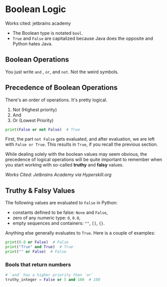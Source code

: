 # Boolean Logic
Works cited: jetbrains academy

* The Boolean type is notated `bool`.
* `True` and `False` are capitalized because Java does the opposite and Python hates Java.

## Boolean Operations

You just write `and` , `or`, and `not`. Not the weird symbols.

## Precedence of Boolean Operations

There's an order of operations. It's pretty logical.

1. Not (Highest priority)
2. And
3. Or (Lowest Priority)

```python
print(False or not False)  # True
```

First, the part `not False` gets evaluated, and after evaluation, we are left with `False or True`. This results in `True`, if you recall the previous section.

While dealing solely with the boolean values may seem obvious, the precedence of logical operations will be quite important to remember when you start working with so-called **truthy** and **falsy** values.

_Works Cited: Jetbrains Academy via Hyperskill.org_

## Truthy & Falsy Values

The following values are evaluated to `False` in Python:

* constants defined to be false: `None` and `False`,
* zero of any numeric type: `0`, `0.0`,
* empty sequences and containers: `""`, `[]`, `{}`.

Anything else generally evaluates to `True`. Here is a couple of examples:

```python
print(0.0 or False)  # False
print("True" and True)  # True
print("" or False)  # False
```

### Bools that return numbers

```python
# `and` has a higher priority than `or`
truthy_integer = False or 5 and 100  # 100
```

